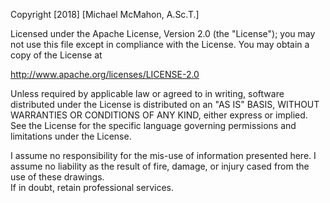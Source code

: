 Copyright [2018] [Michael McMahon, A.Sc.T.]

Licensed under the Apache License, Version 2.0 (the "License");
you may not use this file except in compliance with the License.
You may obtain a copy of the License at

http://www.apache.org/licenses/LICENSE-2.0

Unless required by applicable law or agreed to in writing, software
distributed under the License is distributed on an "AS IS" BASIS,
WITHOUT WARRANTIES OR CONDITIONS OF ANY KIND, either express or implied.
See the License for the specific language governing permissions and
limitations under the License.

I assume no responsibility for the mis-use of information presented here.
I assume no liability as the result of fire, damage, or injury
cased from the use of these drawings.  
If in doubt, retain professional services.